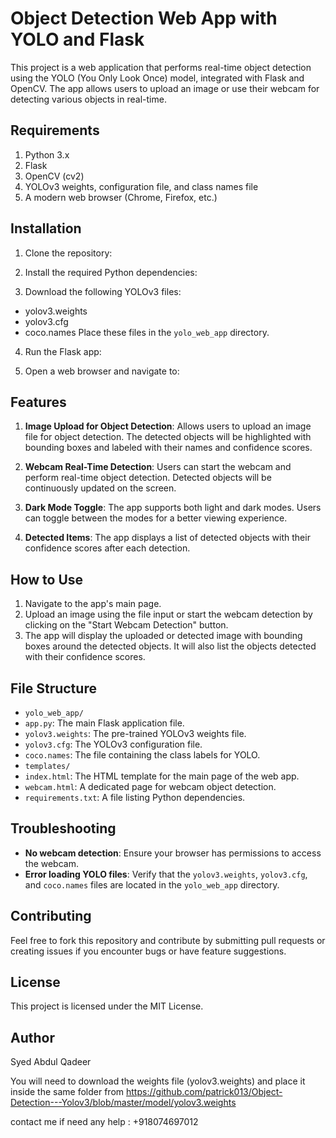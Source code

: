 Object Detection Web App with YOLO and Flask
===========================================

This project is a web application that performs real-time object detection using the YOLO (You Only Look Once) model, integrated with Flask and OpenCV. The app allows users to upload an image or use their webcam for detecting various objects in real-time.

Requirements
------------
1. Python 3.x
2. Flask
3. OpenCV (cv2)
4. YOLOv3 weights, configuration file, and class names file
5. A modern web browser (Chrome, Firefox, etc.)
 

Installation
------------
1. Clone the repository:

2. Install the required Python dependencies:

3. Download the following YOLOv3 files:
- yolov3.weights
- yolov3.cfg
- coco.names
Place these files in the `yolo_web_app` directory.

4. Run the Flask app:

5. Open a web browser and navigate to:

Features
--------
1. **Image Upload for Object Detection**: Allows users to upload an image file for object detection. The detected objects will be highlighted with bounding boxes and labeled with their names and confidence scores.

2. **Webcam Real-Time Detection**: Users can start the webcam and perform real-time object detection. Detected objects will be continuously updated on the screen.

3. **Dark Mode Toggle**: The app supports both light and dark modes. Users can toggle between the modes for a better viewing experience.

4. **Detected Items**: The app displays a list of detected objects with their confidence scores after each detection.

How to Use
-----------
1. Navigate to the app's main page.
2. Upload an image using the file input or start the webcam detection by clicking on the "Start Webcam Detection" button.
3. The app will display the uploaded or detected image with bounding boxes around the detected objects. It will also list the objects detected with their confidence scores.

File Structure
--------------
- `yolo_web_app/`
- `app.py`: The main Flask application file.
- `yolov3.weights`: The pre-trained YOLOv3 weights file.
- `yolov3.cfg`: The YOLOv3 configuration file.
- `coco.names`: The file containing the class labels for YOLO.
- `templates/`
 - `index.html`: The HTML template for the main page of the web app.
 - `webcam.html`: A dedicated page for webcam object detection.
- `requirements.txt`: A file listing Python dependencies.

Troubleshooting
---------------
- **No webcam detection**: Ensure your browser has permissions to access the webcam.
- **Error loading YOLO files**: Verify that the `yolov3.weights`, `yolov3.cfg`, and `coco.names` files are located in the `yolo_web_app` directory.

Contributing
------------
Feel free to fork this repository and contribute by submitting pull requests or creating issues if you encounter bugs or have feature suggestions.

License
-------
This project is licensed under the MIT License.

Author
------
Syed Abdul Qadeer



You will need to download the weights file (yolov3.weights) and place it inside the same folder
from https://github.com/patrick013/Object-Detection---Yolov3/blob/master/model/yolov3.weights


contact me if need any help : +918074697012